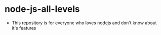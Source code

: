 # node-js-all-levels

* This repository is for everyone who loves nodejs and don't know about it's features
